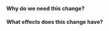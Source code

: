 #### Why do we need this change?

<!-- Provide details of the context of and justification for this change -->

#### What effects does this change have?

<!-- Provide details of what this change contains, any new features it introduces (or how it changes existing ones) and any usage details -->
